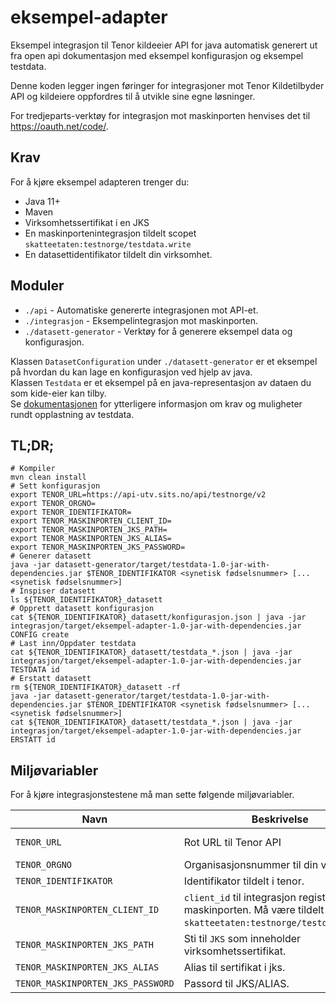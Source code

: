 # eksempel-adapter

Eksempel integrasjon til Tenor kildeeier API for java automatisk generert ut fra open api dokumentasjon med eksempel konfigurasjon og eksempel testdata.

Denne koden legger ingen føringer for integrasjoner mot Tenor Kildetilbyder API og kildeiere oppfordres til å utvikle sine egne løsninger.

For tredjeparts-verktøy for integrasjon mot maskinporten henvises det til https://oauth.net/code/.
 
## Krav

For å kjøre eksempel adapteren trenger du:

- Java 11+
- Maven
- Virksomhetssertifikat i en JKS
- En maskinportenintegrasjon tildelt scopet `skatteetaten:testnorge/testdata.write`
- En datasettidentifikator tildelt din virksomhet. 


## Moduler
* `./api` - Automatiske genererte integrasjonen mot API-et.
* `./integrasjon` - Eksempelintegrasjon mot maskinporten.
* `./datasett-generator` - Verktøy for å generere eksempel data og konfigurasjon.   
  
Klassen `DatasetConfiguration` under `./datasett-generator` er et eksempel på hvordan du kan lage en konfigurasjon ved hjelp av java.  
Klassen `Testdata` er et eksempel på en java-representasjon av dataen du som kide-eier kan tilby.    
Se [dokumentasjonen](https://skatteetaten.github.io/testnorge-tenor-dokumentasjon/xsd/) for ytterligere informasjon om krav og muligheter rundt opplastning av testdata. 

## TL;DR;
```shell script
# Kompiler
mvn clean install
# Sett konfigurasjon
export TENOR_URL=https://api-utv.sits.no/api/testnorge/v2
export TENOR_ORGNO=
export TENOR_IDENTIFIKATOR=
export TENOR_MASKINPORTEN_CLIENT_ID=
export TENOR_MASKINPORTEN_JKS_PATH=
export TENOR_MASKINPORTEN_JKS_ALIAS=
export TENOR_MASKINPORTEN_JKS_PASSWORD=
# Generer datasett
java -jar datasett-generator/target/testdata-1.0-jar-with-dependencies.jar $TENOR_IDENTIFIKATOR <synetisk fødselsnummer> [...<synetisk fødselsnummer>]
# Inspiser datasett
ls ${TENOR_IDENTIFIKATOR}_datasett
# Opprett datasett konfigurasjon
cat ${TENOR_IDENTIFIKATOR}_datasett/konfigurasjon.json | java -jar integrasjon/target/eksempel-adapter-1.0-jar-with-dependencies.jar CONFIG create
# Last inn/Oppdater testdata
cat ${TENOR_IDENTIFIKATOR}_datasett/testdata_*.json | java -jar integrasjon/target/eksempel-adapter-1.0-jar-with-dependencies.jar TESTDATA id
# Erstatt datasett
rm ${TENOR_IDENTIFIKATOR}_datasett -rf
java -jar datasett-generator/target/testdata-1.0-jar-with-dependencies.jar $TENOR_IDENTIFIKATOR <synetisk fødselsnummer> [...<synetisk fødselsnummer>]
cat ${TENOR_IDENTIFIKATOR}_datasett/testdata_*.json | java -jar integrasjon/target/eksempel-adapter-1.0-jar-with-dependencies.jar ERSTATT id
```

## Miljøvariabler
For å kjøre integrasjonstestene må man sette følgende miljøvariabler.

|Navn|Beskrivelse|Eksempel
|----|-----------|--------
|`TENOR_URL`|Rot URL til Tenor API|*https://api-utv.sits.no/api/testnorge/v2*
|`TENOR_ORGNO`|Organisasjonsnummer til din virksomhet|*0192:974761076*
|`TENOR_IDENTIFIKATOR`|Identifikator tildelt i tenor.|*freg*
|`TENOR_MASKINPORTEN_CLIENT_ID`|`client_id` til integrasjon registrert i maskinporten. Må være tildelt scopet `skatteetaten:testnorge/testdata.write`.|*tenor_integrasjon*
|`TENOR_MASKINPORTEN_JKS_PATH`|Sti til `JKS` som inneholder virksomhetssertifikat.|*`$PWD`*/virksomhetssertifikat.jks
|`TENOR_MASKINPORTEN_JKS_ALIAS`|Alias til sertifikat i jks.|*virksomhetssertifikat*
|`TENOR_MASKINPORTEN_JKS_PASSWORD`|Passord til JKS/ALIAS.|*changeit*

